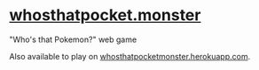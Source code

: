 # [whosthatpocket.monster](http://whosthatpocket.monster/)
"Who's that Pokemon?" web game

Also available to play on [whosthatpocketmonster.herokuapp.com](whosthatpocketmonster.herokuapp.com).